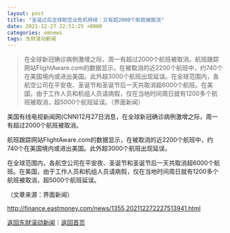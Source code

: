 ```yaml
---
layout: post
title: "圣诞过后全球航空业危机持续：又有超2000个航班被取消"
date: 2021-12-27 22:51:25 +0800
categories: emnews
tags: 东财滚动新闻
---
```

> 在全球新冠确诊病例激增之际，周一有超过2000个航班被取消。航班跟踪网站FlightAware.com的数据显示，在被取消的近2200个航班中，约740个在美国境内或进出美国。此外超3000个航班出现延误。在全球范围内，各航空公司在平安夜、圣诞节和圣诞节后一天共取消超6000个航班。在美国，由于工作人员和机组人员请病假，仅在当地时间周日就有1200多个航班被取消，超5000个航班延误。（界面新闻）

<p>美国有线电视新闻网(CNN)12月27日消息，在全球新冠确诊病例激增之际，周一有超过2000个航班被取消。</p>
 <p>航班跟踪网站FlightAware.com的数据显示，在被取消的近2200个航班中，约740个在美国境内或进出美国。此外超3000个航班出现延误。</p>
 <p>在全球范围内，各航空公司在平安夜、圣诞节和圣诞节后一天共取消超6000个航班。在美国，由于工作人员和机组人员请病假，仅在当地时间周日就有1200多个航班被取消，超5000个航班延误。</p><p class="em_media">（文章来源：界面新闻）</p>

<http://finance.eastmoney.com/news/1355,202112272227513941.html>

[返回东财滚动新闻](//finews.withounder.com/emnews/)｜[返回首页](//finews.withounder.com/)